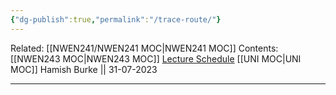 ```yaml
---
{"dg-publish":true,"permalink":"/trace-route/"}
---
```


Related: [[NWEN241/NWEN241 MOC\|NWEN241 MOC]]
Contents: [[NWEN243 MOC\|NWEN243 MOC]]
[Lecture Schedule](https://ecs.wgtn.ac.nz/Courses/NWEN243_2023T2/LectureSchedule)
[[UNI MOC\|UNI MOC]]
Hamish Burke || 31-07-2023
***

